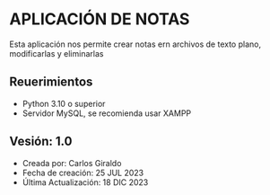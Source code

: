 # APLICACIÓN DE NOTAS #
Esta aplicación nos permite crear notas ern archivos de texto plano, modificarlas y eliminarlas 

## Reuerimientos ## 
* Python 3.10 o superior
* Servidor MySQL, se recomienda usar XAMPP

## Vesión: 1.0 ##

* Creada por: Carlos Giraldo
* Fecha de creación: 25 JUL 2023
* Última Actualización: 18 DIC 2023